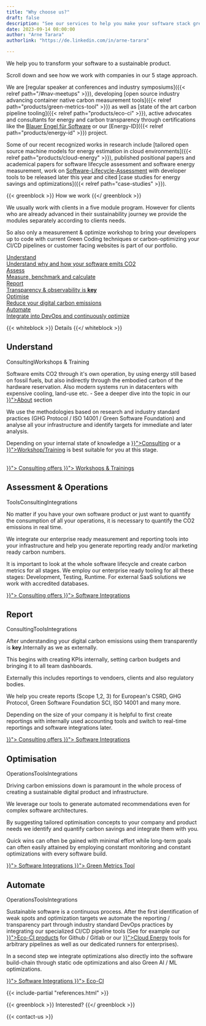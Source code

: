 ```yaml
---
title: "Why choose us?"
draft: false
description: "See our services to help you make your software stack greener"
date: 2023-09-14 08:00:00
author: "Arne Tarara"
authorlink: "https://de.linkedin.com/in/arne-tarara"

---
```


We help you to transform your software to a sustainable product. 

Scroll down and see how we work with companies in our 5 stage approach. 

We are [regular speaker at conferences and industry symposiums]({{< relref path="/#nav-meetups" >}}), developing
[open source industry advancing container native carbon measurement tools]({{< relref path="products/green-metrics-tool" >}}) as well as
[state of the art carbon pipeline tooling]({{< relref path="products/eco-ci" >}}), active advocates and consultants for energy and carbon transparency
through certifications like the [Blauer Engel für Software](https://www.blauer-engel.de/de/produktwelt/ressourcen-und-energieeffiziente-softwareprodukte) or our [Energy-ID]({{< relref path="products/energy-id" >}}) project.

Some of our recent recognized works in research include
[tailored open source machine models for energy estimation in cloud environments]({{< relref path="products/cloud-energy" >}}), published positional
papers and academical papers for software lifecycle assessment and software energy measurement, work on
[Software-Lifecycle-Assessment](https://publication2023.bits-und-baeume.org/#book/38) with developer tools to be released later this year and cited
[case studies for energy savings and optimizations]({{< relref path="case-studies" >}}).


{{< greenblock >}}
How we work
{{</ greenblock >}}

We usually work with clients in a five module program. However for clients who are already advanced in their sustainability journey we provide the modules separately according to clients needs.

So also only a measurement & optimize workshop to bring your developers up to code with current Green Coding techniques or carbon-optimizing your CI/CD pipelines or customer facing websites is part of our portfolio. 


<div class="ui five stackable steps">
  <a class="ui step segment" href="#understand">
    <i class="graduation icon"></i>
    <div class="content">
      <div class="title">Understand</div>
       <div class="description">Understand why and how your software emits CO2</div>
    </div>
  </a>
  <a class="ui step segment" href="#assess">
    <i class="calculator icon"></i>
    <div class="content">
      <div class="title">Assess</div>
       <div class="description">Measure, benchmark and calculate</div>
    </div>
  </a>
  <a class="ui step segment" href="#report">
    <i class="edit icon"></i>
    <div class="content">
      <div class="title">Report</div>
       <div class="description">Transparency & observability is <strong>key</strong></div>
    </div>
  </a>
  <a class="ui step segment" href="#optimise">
    <i class="tachometer alternate icon"></i>
    <div class="content">
      <div class="title">Optimise</div>
      <div class="description">Reduce your digital carbon emissions</div>
    </div>
  </a>
  <a class="ui step segment" href="#automate">
    <i class="robot icon"></i>
    <div class="content">
      <div class="title">Automate</div>
      <div class="description">Integrate into DevOps and continuously optimize</div>
    </div>
  </a>
</div>

{{< whiteblock >}}
Details
{{</ whiteblock >}}






<div id="understand" class="ui raised padded orange stacked segment">
    <div class="ui items">
      <div class="item">
        <div class="ui mini image">
        </div>
        <div class="content">
          <h2>Understand</h2>
          <div class="meta">
            <i class="icon graduation"></i><span class="ui label">Consulting</span><span class="ui label">Workshops & Training</span>
          </div>
          <div class="description">
            <p>Software emits CO2 through it's own operation, by using energy still based on fossil fuels, but also indirectly through the embodied carbon of the hardware reservation. Also modern systems run in datacenters with expensive cooling, land-use etc. - See a deeper dive into the topic in our <a href="{{< relRef "about" >}}">About</a> section</p>
            <p>We use the methodologies based on research and industry standard practices (GHG Protocol / ISO 14001 / Green Software Foundation) and analyse all your infrastructure and identify targets for immediate and later analysis.</p>
            <p>Depending on your internal state of knowledge a <a href="{{< relRef "services/consulting" >}}">Consulting</a> or a <a href="{{< relRef "services/workshops-and-trainings" >}}">Workshop/Training</a> is best suitable for you at this stage.</p>
            <br>
          </div>
            <a class="ui right floated primary button distance-top" href="{{< relRef "services/consulting" >}}">
              Consulting offers
              <i class="right chevron icon"></i>
            </a>
            <a class="ui right floated primary button distance-top" href="{{< relRef "services/workshops-and-trainings" >}}">
              Workshops & Trainings
              <i class="right chevron icon"></i>
            </a>
        </div>
      </div>
    </div>          
</div>


<div id="assess" class="ui raised padded yellow stacked segment">
    <div class="ui items">    
      <div class="item">
        <div class="ui mini image">
        </div>
        <div class="content">
          <h2>Assessment & Operations</h2>
          <div class="meta">
            <i class="icon calculator"></i> <span class="ui label">Tools</span><span class="ui label">Consulting</span><span class="ui label">Integrations</span>
          </div>
          <div class="description">
            <p>No matter if you have your own software product or just want to quantify the consumption of all your operations, it is necessary to quantify the CO2 emissions in real time.</p>
            <p>We integrate our enterprise ready measurement and reporting tools into your infrastructure and help you generate reporting ready and/or marketing ready carbon numbers.</p>
            <p>It is important to look at the whole software lifecycle and create carbon metrics for all stages. We employ our enterprise ready tooling for all these stages: Development, Testing, Runtime. For external SaaS solutions we work with accredited databases.</p>
          </div>
          <a class="ui right floated primary button distance-top" href="{{< relRef "services/consulting" >}}">
              Consulting offers
              <i class="right chevron icon"></i>
          </a>
          <a class="ui right floated primary button distance-top" href="{{< relRef "services/development-and-integrations" >}}">
              Software Integrations
              <i class="right chevron icon"></i>
          </a>
        </div>
      </div>
    </div>
</div>

<div id="report" class="ui raised padded teal stacked segment">
    <div class="ui items">    
      <div class="item">
        <div class="ui mini image">
        </div>
        <div class="content">
          <h2>Report</h2>
          <div class="meta">
            <i class="icon edit"></i><span class="ui label">Consulting</span><span class="ui label">Tools</span><span class="ui label">Integrations</span>
          </div>
          <div class="description">
              <p>After understanding your digital carbon emissions using them transparently is <strong>key</strong>.Internally as we as externally.</p>
            <p>This begins with creating KPIs internally, setting carbon budgets and bringing it to all team dashboards.</p>
            <p>Externally this includes reportings to vendoers, clients and also regulatory bodies.</p>
            <p>We help you create reports (Scope 1,2, 3) for European's CSRD, GHG Protocol, Green Software Foundation SCI, ISO 14001 and many more.</p>
            <p>Depending on the size of your company it is helpful to first create reportings with internally used accounting tools and switch to real-time reportings and software integrations later.</p>
          </div>
          <a class="ui right floated primary button distance-top" href="{{< relRef "services/consulting" >}}">
              Consulting offers
              <i class="right chevron icon"></i>
          </a>
          <a class="ui right floated primary button distance-top" href="{{< relRef "services/development-and-integrations" >}}">
              Software Integrations
              <i class="right chevron icon"></i>
          </a>
        </div>       
      </div>
    </div>
</div>

<div id="optimise" class="ui raised padded olive stacked segment">
    <div class="ui items">    
      <div class="item">
        <div class="ui mini image">
        </div>
        <div class="content">
          <h2>Optimisation</h2>
          <div class="meta">
            <i class="icon tachometer alternate"></i><span class="ui label">Operations</span><span class="ui label">Tools</span><span class="ui label">Integrations</span>
          </div>
          <div class="description">
            <p>Driving carbon emissions down is paramount in the whole process of creating a sustainable digital product and infrastructure.</p>
            <p>We leverage our tools to generate automated recommendations even for complex software architectures.</p>
            <p>By suggesting tailored optimisation concepts to your company and product needs we identify and quantify carbon savings and integrate them with you.</p>
            <p>Quick wins can often be gained with minimal effort while long-term goals can often easily attained by employing constant monitoring and constant optimizations with every software build.</p>
          </div>
          <a class="ui right floated primary button distance-top" href="{{< relRef "services/development-and-integrations" >}}">
              Software Integrations
              <i class="right chevron icon"></i>
          </a>
          <a class="ui right floated primary button distance-top"href="{{< relRef "products/green-metrics-tool" >}}">
              Green Metrics Tool
              <i class="right chevron icon"></i>
          </a>
        </div>       
      </div>
    </div>
</div>

<div id="automate" class="ui raised padded green stacked segment">
    <div class="ui items">    
      <div class="item">
        <div class="ui mini image">
        </div>
        <div class="content">
          <h2>Automate</h2>
          <div class="meta">
            <span class="ui label">Operations</span><span class="ui label">Tools</span><span class="ui label">Integrations</span>
          </div>
          <div class="description">
            <p>Sustainable software is a continuous process. After the first identification of weak spots and optimization targets we automate the reporting / transparency part through industry standard DevOps practices by integrating our specialized CI/CD pipeline tools (See for example our <a href="{{< relRef "products/eco-ci/" >}}">Eco-CI products</a> for Github / Gitlab or our <a href="{{< relRef "products/cloud-energy/" >}}">Cloud Energy</a> tools for arbitrary pipelines as well as our dedicated runners for enterprises).</p>
            <p>In a second step we integrate optimizations also directly into the software build-chain through static ode optimizations and also Green AI / ML optimizations.</p>
          </div>
          <a class="ui right floated primary button distance-top" href="{{< relRef "services/development-and-integrations" >}}">
              Software Integrations
              <i class="right chevron icon"></i>
          </a>
          <a class="ui right floated primary button distance-top" href="{{< relRef "products/eco-ci" >}}">
              Eco-CI
              <i class="right chevron icon"></i>
          </a>
        </div>       
      </div>
    </div>
</div>



{{< include-partial "references.html" >}}

{{< greenblock >}}
Interested?
{{</ greenblock >}}

{{< contact-us >}}
